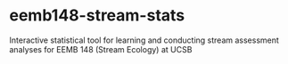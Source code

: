 # eemb148-stream-stats
Interactive statistical tool for learning and conducting stream assessment analyses for EEMB 148 (Stream Ecology) at UCSB
